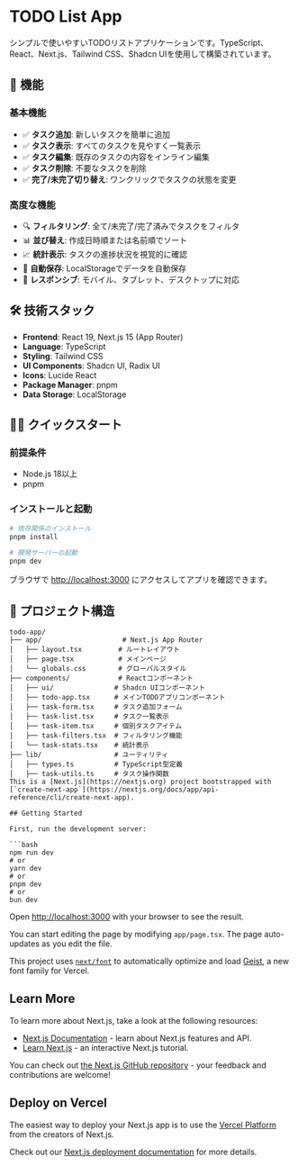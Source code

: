 # TODO List App

シンプルで使いやすいTODOリストアプリケーションです。TypeScript、React、Next.js、Tailwind CSS、Shadcn UIを使用して構築されています。

## 🚀 機能

### 基本機能
- ✅ **タスク追加**: 新しいタスクを簡単に追加
- ✅ **タスク表示**: すべてのタスクを見やすく一覧表示
- ✅ **タスク編集**: 既存のタスクの内容をインライン編集
- ✅ **タスク削除**: 不要なタスクを削除
- ✅ **完了/未完了切り替え**: ワンクリックでタスクの状態を変更

### 高度な機能
- 🔍 **フィルタリング**: 全て/未完了/完了済みでタスクをフィルタ
- 📊 **並び替え**: 作成日時順または名前順でソート
- 📈 **統計表示**: タスクの進捗状況を視覚的に確認
- 💾 **自動保存**: LocalStorageでデータを自動保存
- 📱 **レスポンシブ**: モバイル、タブレット、デスクトップに対応

## 🛠️ 技術スタック

- **Frontend**: React 19, Next.js 15 (App Router)
- **Language**: TypeScript
- **Styling**: Tailwind CSS
- **UI Components**: Shadcn UI, Radix UI
- **Icons**: Lucide React
- **Package Manager**: pnpm
- **Data Storage**: LocalStorage

## 🏃‍♂️ クイックスタート

### 前提条件
- Node.js 18以上
- pnpm

### インストールと起動

```bash
# 依存関係のインストール
pnpm install

# 開発サーバーの起動
pnpm dev
```

ブラウザで [http://localhost:3000](http://localhost:3000) にアクセスしてアプリを確認できます。

## 📂 プロジェクト構造

```
todo-app/
├── app/                    # Next.js App Router
│   ├── layout.tsx         # ルートレイアウト
│   ├── page.tsx           # メインページ
│   └── globals.css        # グローバルスタイル
├── components/            # Reactコンポーネント
│   ├── ui/               # Shadcn UIコンポーネント
│   ├── todo-app.tsx      # メインTODOアプリコンポーネント
│   ├── task-form.tsx     # タスク追加フォーム
│   ├── task-list.tsx     # タスク一覧表示
│   ├── task-item.tsx     # 個別タスクアイテム
│   ├── task-filters.tsx  # フィルタリング機能
│   └── task-stats.tsx    # 統計表示
├── lib/                  # ユーティリティ
│   ├── types.ts          # TypeScript型定義
│   ├── task-utils.ts     # タスク操作関数
This is a [Next.js](https://nextjs.org) project bootstrapped with [`create-next-app`](https://nextjs.org/docs/app/api-reference/cli/create-next-app).

## Getting Started

First, run the development server:

```bash
npm run dev
# or
yarn dev
# or
pnpm dev
# or
bun dev
```

Open [http://localhost:3000](http://localhost:3000) with your browser to see the result.

You can start editing the page by modifying `app/page.tsx`. The page auto-updates as you edit the file.

This project uses [`next/font`](https://nextjs.org/docs/app/building-your-application/optimizing/fonts) to automatically optimize and load [Geist](https://vercel.com/font), a new font family for Vercel.

## Learn More

To learn more about Next.js, take a look at the following resources:

- [Next.js Documentation](https://nextjs.org/docs) - learn about Next.js features and API.
- [Learn Next.js](https://nextjs.org/learn) - an interactive Next.js tutorial.

You can check out [the Next.js GitHub repository](https://github.com/vercel/next.js) - your feedback and contributions are welcome!

## Deploy on Vercel

The easiest way to deploy your Next.js app is to use the [Vercel Platform](https://vercel.com/new?utm_medium=default-template&filter=next.js&utm_source=create-next-app&utm_campaign=create-next-app-readme) from the creators of Next.js.

Check out our [Next.js deployment documentation](https://nextjs.org/docs/app/building-your-application/deploying) for more details.
